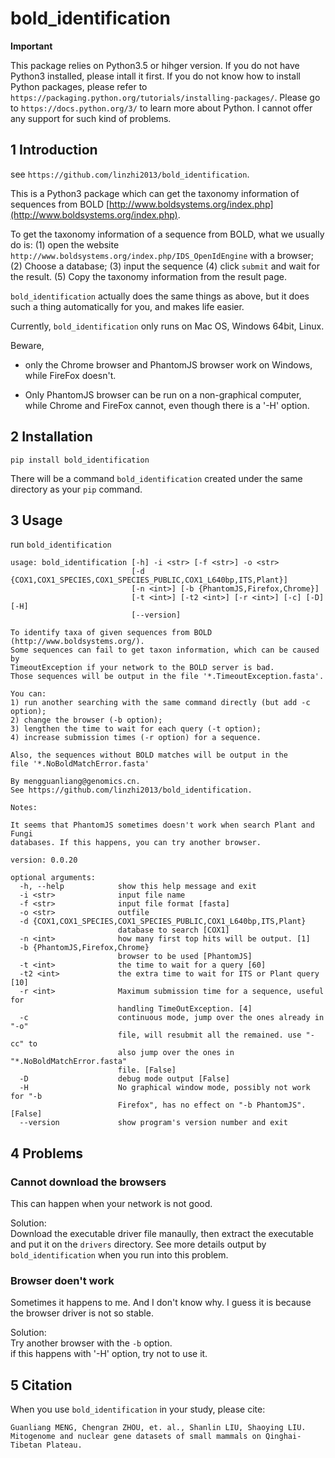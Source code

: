 # bold_identification

**Important**

This package relies on Python3.5 or hihger version. If you do not have Python3 installed, please intall it first. If you do not know how to install Python packages, please refer to `https://packaging.python.org/tutorials/installing-packages/`. Please go to `https://docs.python.org/3/` to learn more about Python. I cannot offer any support for such kind of problems.

## 1 Introduction

see `https://github.com/linzhi2013/bold_identification`.

This is a Python3 package which can get the taxonomy information of sequences from BOLD [http://www.boldsystems.org/index.php](http://www.boldsystems.org/index.php).

To get the taxonomy information of a sequence from BOLD, what we usually do is: (1) open the website `http://www.boldsystems.org/index.php/IDS_OpenIdEngine` with a browser; (2) Choose a database; (3) input the sequence (4) click `submit` and wait for the result. (5) Copy the taxonomy information from the result page.

`bold_identification` actually does the same things as above, but it does such a thing automatically for you, and makes life easier.


Currently, `bold_identification` only runs on Mac OS, Windows 64bit, Linux.

Beware,

* only the Chrome browser and PhantomJS browser work on Windows, while FireFox doesn't.

* Only PhantomJS browser can be run on a non-graphical computer, while Chrome and FireFox cannot, even though there is a '-H' option.

## 2 Installation

    pip install bold_identification

There will be a command `bold_identification` created under the same directory as your `pip` command.

## 3 Usage
run `bold_identification`

    usage: bold_identification [-h] -i <str> [-f <str>] -o <str>
                               [-d {COX1,COX1_SPECIES,COX1_SPECIES_PUBLIC,COX1_L640bp,ITS,Plant}]
                               [-n <int>] [-b {PhantomJS,Firefox,Chrome}]
                               [-t <int>] [-t2 <int>] [-r <int>] [-c] [-D] [-H]
                               [--version]

    To identify taxa of given sequences from BOLD (http://www.boldsystems.org/).
    Some sequences can fail to get taxon information, which can be caused by
    TimeoutException if your network to the BOLD server is bad.
    Those sequences will be output in the file '*.TimeoutException.fasta'.

    You can:
    1) run another searching with the same command directly (but add -c option);
    2) change the browser (-b option);
    3) lengthen the time to wait for each query (-t option);
    4) increase submission times (-r option) for a sequence.

    Also, the sequences without BOLD matches will be output in the
    file '*.NoBoldMatchError.fasta'

    By mengguanliang@genomics.cn.
    See https://github.com/linzhi2013/bold_identification.

    Notes:

    It seems that PhantomJS sometimes doesn't work when search Plant and Fungi
    databases. If this happens, you can try another browser.

    version: 0.0.20

    optional arguments:
      -h, --help            show this help message and exit
      -i <str>              input file name
      -f <str>              input file format [fasta]
      -o <str>              outfile
      -d {COX1,COX1_SPECIES,COX1_SPECIES_PUBLIC,COX1_L640bp,ITS,Plant}
                            database to search [COX1]
      -n <int>              how many first top hits will be output. [1]
      -b {PhantomJS,Firefox,Chrome}
                            browser to be used [PhantomJS]
      -t <int>              the time to wait for a query [60]
      -t2 <int>             the extra time to wait for ITS or Plant query [10]
      -r <int>              Maximum submission time for a sequence, useful for
                            handling TimeOutException. [4]
      -c                    continuous mode, jump over the ones already in "-o"
                            file, will resubmit all the remained. use "-cc" to
                            also jump over the ones in "*.NoBoldMatchError.fasta"
                            file. [False]
      -D                    debug mode output [False]
      -H                    No graphical window mode, possibly not work for "-b
                            Firefox", has no effect on "-b PhantomJS". [False]
      --version             show program's version number and exit
      

## 4 Problems

### Cannot download the browsers
This can happen when your network is not good.

Solution:   
Download the executable driver file manaully, then extract the executable and put it on the `drivers` directory. See more details output by `bold_identification` when you run into this problem.

### Browser doen't work
Sometimes it happens to me. And I don't know why. I guess it is because the browser driver is not so stable.

Solution:   
Try another browser with the `-b` option.   
if this happens with '-H' option, try not to use it.


## 5 Citation
When you use `bold_identification` in your study, please cite:

    Guanliang MENG, Chengran ZHOU, et. al., Shanlin LIU, Shaoying LIU. Mitogenome and nuclear gene datasets of small mammals on Qinghai-Tibetan Plateau.










